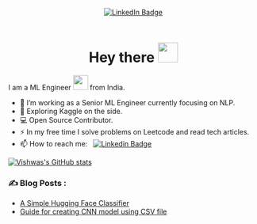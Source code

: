 
<p align="center">
<a href="https://www.linkedin.com/in/vishwasgpai"><img src="https://img.shields.io/badge/LinkedIn-blue?style=for-the-badge&logo=linkedin&logoColor=white" alt="LinkedIn Badge"></a>
  
<p align="center"><img src="https://komarev.com/ghpvc/?username=Threepointone4&style=flat-square&color=blue" alt=""></p>

<h1 align="center">Hey there <img src="https://media.giphy.com/media/hvRJCLFzcasrR4ia7z/giphy.gif" width="40"></h1>

I am a ML Engineer <img src="https://media.giphy.com/media/WUlplcMpOCEmTGBtBW/giphy.gif" width="30"> from India.

- 🔭 I’m working as a Senior ML Engineer currently focusing on NLP.
- 🌱 Exploring Kaggle on the side.
- 💻 Open Source Contributor.
- ⚡ In my free time I solve problems on Leetcode and read tech articles.
- 📫 How to reach me: &nbsp; [![Linkedin Badge](https://img.shields.io/badge/-Vishwas-blue?style=flat&logo=Linkedin&logoColor=white)](https://www.linkedin.com/in/vishwasgpai)



[![Vishwas's GitHub stats](https://github-readme-stats.vercel.app/api?username=Threepointone4&count_private=true&show_icons=true&theme=tokyonight&include_all_commits=True)](https://github.com/Threepointone4/github-readme-stats)


### ✍️ Blog Posts : 
- [A Simple Hugging Face Classifier](https://www.kaggle.com/vishwasgpai/a-simple-hugging-face-classifier)
- [Guide for creating CNN model using CSV file](https://www.kaggle.com/code/vishwasgpai/guide-for-creating-cnn-model-using-csv-file)<!-- BLOG-POST-LIST:START -->
<!-- BLOG-POST-LIST:END -->
